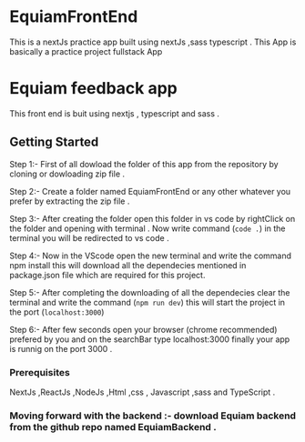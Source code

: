 # EquiamFrontEnd
This is a nextJs practice app built using nextJs ,sass typescript . This App is basically a practice project fullstack App
# Equiam feedback app

This front end is buit using nextjs , typescript and sass .

## Getting Started

Step 1:-
First of all dowload the folder of this app from the repository by cloning or dowloading zip file .

Step 2:-
Create a folder named EquiamFrontEnd or any other whatever you prefer by extracting the zip file .

Step 3:-
After creating the folder open this folder in vs code by rightClick on the folder and opening with terminal .
Now write command (`code .`) in the terminal you will be redirected to vs code .

Step 4:-
Now in the VScode open the new terminal and write the command npm install this will download all the dependecies
mentioned in package.json file which are required for this project.

Step 5:- 
After completing the downloading of all the dependecies clear the terminal and write the command 
(`npm run dev`) this will start the project in the port (`localhost:3000`) 

Step 6:-
After few seconds open your browser (chrome recommended) prefered by you and on the searchBar type localhost:3000 finally your app is runnig on the port 3000 .  


### Prerequisites
NextJs ,ReactJs ,NodeJs ,Html ,css , Javascript ,sass and TypeScript .

### Moving forward with the backend :- download Equiam backend from the github repo named EquiamBackend .



